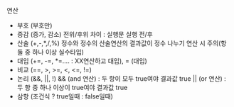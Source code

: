 연산
* 부호 (부호만)
* 증감 (증가, 감소)
  전위/후위 차이 : 실행문 실행 전/후
* 산술 (+,-,*,/,%)
  정수와 정수의 산술연산의 결과값이 정수
  나누기 연산 시 주의(항 둘 중 하나 이상 실수타입)
* 대입 (+=, -=, *=.... : XX연산하고 대입), = (대입)
* 비교 (==, >, >=, <, <=, !=)
* 논리 (&&, ||, !)
  && (and 연산) : 두 항이 모두 true여야 결과값 true
  || (or 연산) : 두 항 중 하나 이상이 true여야 결과값 true
* 삼항 (조건식 ? true일때 : false일때)
